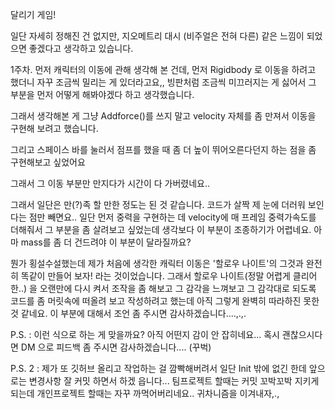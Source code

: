 달리기 게임!

일단 자세히 정해진 건 없지만, 지오메트리 대시 (비주얼은 전혀 다른) 같은 느낌이 되었으면 좋겠다고 생각하고 있습니다.


1주차.
먼저 캐릭터의 이동에 관해 생각해 본 건데, 먼저 Rigidbody 로 이동을 하려고 했더니 자꾸 조금씩 밀리는 게 있더라고요,, 빙판처럼 조금씩 미끄러지는 게 싫어서
그 부분을 먼저 어떻게 해봐야겠다 하고 생각했습니다.

그래서 생각해본 게 그냥 Addforce()를 쓰지 말고 velocity 자체를 좀 만져서 이동을 구현해 보려고 했습니다.

그리고 스페이스 바를 눌러서 점프를 했을 때 좀 더 높이 뛰어오른다던지 하는 점을 좀 구현해보고 싶었어요

그래서 그 이동 부분만 만지다가 시간이 다 가버렸네요..

그래서 일단은 만(?)족 할 만한 정도는 된 것 같습니다. 코드가 살짝 제 눈에 더러워 보인다는 점만 빼면요..
일단 먼저 중력을 구현하는 데 velocity에 매 프레임 중력가속도를 더해줘서 그 부분을 좀 살려보고 싶었는데 생각보다 이 부분이 조종하기가 어렵네요. 아마 mass를 좀 더 건드려야 이 부분이 달라질까요?


뭔가 횡설수설했는데 제가 처음에 생각한 캐릭터 이동은 '할로우 나이트'의 그것과 완전히 똑같이 만들어 보자! 라는 것이었습니다.
그래서 할로우 나이트(정말 어렵게 클리어한..) 을 오랜만에 다시 켜서 조작을 좀 해보고 그 감각을 느껴보고 그 감각대로 되도록 코드를 좀 머릿속에 떠올려 보고 작성하려고 했는데 아직 그렇게 완벽히 따라하진 못한 것 같네요.
이 부분에 대해서 조언 좀 주시면 감사하겠습니다....,.,.

P.S. : 이런 식으로 하는 게 맞을까요? 아직 어떤지 감이 안 잡히네요... 혹시 괜찮으시다면 DM 으로 피드백 좀 주시면 감사하겠습니다.... (꾸벅)

P.S. 2 : 제가 또 깃허브 올리고 작업하는 걸 깜빡해버려서 일단 Init 밖에 없긴 한데 앞으로는 변경사항 잘 커밋 하면서 하겠 읍니다... 팀프로젝트 할때는 커밋 꼬박꼬박 지키게 되는데 개인프로젝트 할때는 자꾸 까먹어버리네요.. 귀차니즘을 이겨내자,.,

